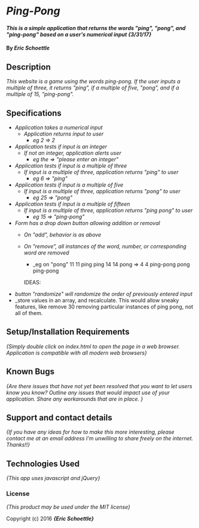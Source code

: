 # _Ping-Pong_

#### _This is a simple application that returns the words "ping", "pong", and "ping-pong" based on a user's numerical input {3/31/17}_

#### By _**Eric Schoettle**_

## Description

_This website is a game using the words ping-pong. If the user inputs a multiple of three, it returns "ping", if a multiple of five, "pong", and if a multiple of 15, "ping-pong"._


## Specifications

* _Application takes a numerical input_
  * _Application returns input to user_
    * _eg 2 => 2_
* _Application tests if input is an integer_
  * _If not an integer, application alerts user_
    * _eg the => "please enter an integer"_
* _Application tests if input is a multiple of three_
  * _If input is a multiple of three, application returns "ping" to user_
    * _eg 6 => "ping"_
* _Application tests if input is a multiple of five_
  * _If input is a multiple of three, application returns "pong" to user_
    * _eg 25 => "pong"_
* _Application tests if input is a multiple of fifteen_
  * _If input is a multiple of three, application returns "ping pong" to user_
    * _eg 15 => "ping-pong"_
* _Form has a drop down button allowing addition or removal_
  * _On "add", behavior is as above_
  * _On "remove", all instances of the word, number, or corresponding word are removed_
    * _eg on "pong"     11                            11
                        ping                          ping
                        14                            14
                        pong            =>            4
                        4                             ping-pong
                        pong                          
                        ping-pong                          

    IDEAS:
* _button "randomize" will randomize the order of previously entered input_
* _store values in an array, and recalculate. This would allow sneaky features, like remove 30 removing particular instances of ping pong, not all of them.

## Setup/Installation Requirements

_{Simply double click on index.html to open the page in a web browser. Application is compatible with all modern web browsers}_

## Known Bugs

_{Are there issues that have not yet been resolved that you want to let users know you know?  Outline any issues that would impact use of your application.  Share any workarounds that are in place. }_

## Support and contact details

_{If you have any ideas for how to make this more interesting, please contact me at an email address I'm unwilling to share freely on the internet. Thanks!!}_

## Technologies Used

_{This app uses javascript and jQuery}_

### License

*{This product may be used under the MIT license}*

Copyright (c) 2016 **_{Eric Schoettle}_**
